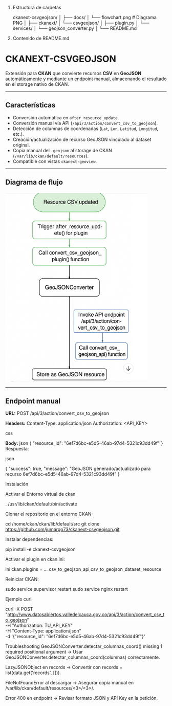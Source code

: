1. Estructura de carpetas

	ckanext-csvgeojson/
	│
	├── docs/
	│   └── flowchart.png      # Diagrama PNG
	│
	├── ckanext/
	│   └── csvgeojson/
	│       ├── plugin.py
	│       └── services/
	│           └── geojson_converter.py
	│
	└── README.md

2. Contenido de README.md

# CKANEXT-CSVGEOJSON

Extensión para **CKAN** que convierte recursos **CSV** en **GeoJSON** automáticamente y mediante un endpoint manual, almacenando el resultado en el storage nativo de CKAN.

---

## Características

- Conversión automática en `after_resource_update`.
- Conversión manual vía API (`/api/3/action/convert_csv_to_geojson`).
- Detección de columnas de coordenadas (`Lat`, `Lon`, `Latitud`, `Longitud`, etc.).
- Creación/actualización de recurso GeoJSON vinculado al dataset original.
- Copia manual del `.geojson` al storage de CKAN (`/var/lib/ckan/default/resources`).
- Compatible con vistas `ckanext-geoview`.

---

## Diagrama de flujo

![Flujo CSV a GeoJSON](docs/flowchart.png)

---

## Endpoint manual

**URL:**
POST /api/3/action/convert_csv_to_geojson

**Headers:**
Content-Type: application/json
Authorization: <API_KEY>

css

**Body:**
json
{
  "resource_id": "6ef7d6bc-e5d5-46ab-97d4-5321c93dd49f"
}
Respuesta:

json

{
  "success": true,
  "message": "GeoJSON generado/actualizado para recurso 6ef7d6bc-e5d5-46ab-97d4-5321c93dd49f"
}

Instalación


Activar el Entorno virtual de ckan

. /usr/lib/ckan/default/bin/activate


Clonar el repositorio en el entorno CKAN:


cd /home/ckan/ckan/lib/default/src
git clone https://github.com/jumargo73/ckanext-csvgeojson.git

Instalar dependencias:

pip install -e ckanext-csvgeojson

Activar el plugin en ckan.ini:

ini
ckan.plugins = ... csv_to_geojson_api,csv_to_geojson_dataset_resource

Reiniciar CKAN:

sudo service supervisor restart
sudo service nginx restart

Ejemplo curl

curl -X POST "http://www.datosabiertos.valledelcauca.gov.co/api/3/action/convert_csv_to_geojson" \
     -H "Authorization: TU_API_KEY" \
     -H "Content-Type: application/json" \
     -d '{"resource_id": "6ef7d6bc-e5d5-46ab-97d4-5321c93dd49f"}'

Troubleshooting
GeoJSONConverter.detectar_columnas_coord() missing 1 required positional argument
→ Usar GeoJSONConverter.detectar_columnas_coord(columnas) correctamente.

LazyJSONObject en records
→ Convertir con records = list(data.get('records', [])).

FileNotFoundError al descargar
→ Asegurar copia manual en /var/lib/ckan/default/resources/<3>/<3>/<resto>.

Error 400 en endpoint
→ Revisar formato JSON y API Key en la petición.
